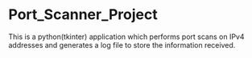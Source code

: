 # Port_Scanner_Project
This is a python(tkinter) application which performs port scans on IPv4 addresses and generates a log file to store the information received.
